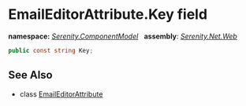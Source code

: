 # EmailEditorAttribute.Key field
**namespace:** *[Serenity.ComponentModel](../../README.md#serenity.componentmodel-namespace)*   **assembly**: *[Serenity.Net.Web](../../README.md)*

```csharp
public const string Key;
```

## See Also

* class [EmailEditorAttribute](../EmailEditorAttribute.md)